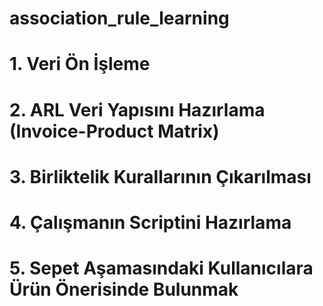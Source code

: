 # association_rule_learning

# 1. Veri Ön İşleme
# 2. ARL Veri Yapısını Hazırlama (Invoice-Product Matrix)
# 3. Birliktelik Kurallarının Çıkarılması
# 4. Çalışmanın Scriptini Hazırlama
# 5. Sepet Aşamasındaki Kullanıcılara Ürün Önerisinde Bulunmak


